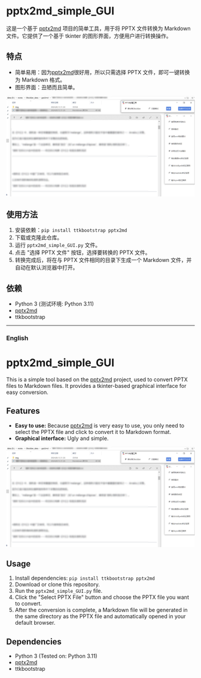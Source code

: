 # pptx2md_simple_GUI

这是一个基于 [pptx2md](https://github.com/ssine/pptx2md) 项目的简单工具，用于将 PPTX 文件转换为 Markdown 文件。它提供了一个基于 tkinter 的图形界面，方便用户进行转换操作。

## 特点

* 简单易用：因为[pptx2md](https://github.com/ssine/pptx2md)很好用，所以只需选择 PPTX 文件，即可一键转换为 Markdown 格式。
* 图形界面：丑陋而且简单。

![](gui.png)

## 使用方法

1. 安装依赖：`pip install ttkbootstrap pptx2md`
2. 下载或克隆此仓库。
3. 运行 `pptx2md_simple_GUI.py` 文件。
4. 点击 "选择 PPTX 文件" 按钮，选择要转换的 PPTX 文件。
5. 转换完成后，将在与 PPTX 文件相同的目录下生成一个 Markdown 文件，并自动在默认浏览器中打开。

## 依赖

* Python 3 (测试环境: Python 3.11)
* [pptx2md](https://github.com/ssine/pptx2md)
* ttkbootstrap

---

### English

# pptx2md_simple_GUI

This is a simple tool based on the [pptx2md](https://github.com/ssine/pptx2md) project, used to convert PPTX files to Markdown files. It provides a tkinter-based graphical interface for easy conversion.

## Features

* **Easy to use:** Because [pptx2md](https://github.com/ssine/pptx2md) is very easy to use, you only need to select the PPTX file and click to convert it to Markdown format.
* **Graphical interface:** Ugly and simple.

![](gui.png)

## Usage

1. Install dependencies: `pip install ttkbootstrap pptx2md`
2. Download or clone this repository.
3. Run the `pptx2md_simple_GUI.py` file.
4. Click the "Select PPTX File" button and choose the PPTX file you want to convert.
5. After the conversion is complete, a Markdown file will be generated in the same directory as the PPTX file and automatically opened in your default browser.

## Dependencies

* Python 3 (Tested on: Python 3.11)
* [pptx2md](https://github.com/ssine/pptx2md)
* ttkbootstrap 
